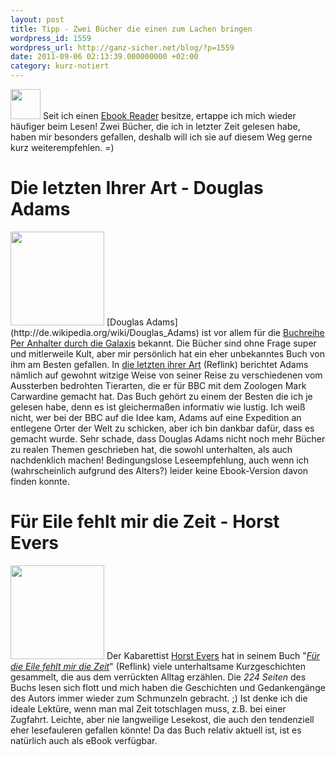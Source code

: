 ```yaml
---
layout: post
title: Tipp - Zwei Bücher die einen zum Lachen bringen
wordpress_id: 1559
wordpress_url: http://ganz-sicher.net/blog/?p=1559
date: 2011-09-06 02:13:39.000000000 +02:00
category: kurz-notiert
---
```

<img class="lefticon" title="book2" src="{{site.url}}/wp-content/uploads/book2.png" alt="" width="48" height="48" />
Seit ich einen <a href="{{site.baseurl}}/kurz-notiert/tabletboom-vs-ebook-reader/">Ebook Reader</a> besitze, ertappe ich mich wieder häufiger beim Lesen! Zwei Bücher, die ich in letzter Zeit gelesen habe, haben mir besonders gefallen, deshalb will ich sie auf diesem Weg gerne kurz weiterempfehlen. =)
<!--more-->

Die letzten Ihrer Art - Douglas Adams
======================================
<img class="lefticon" title="douglas_letzten_ihrer_art" src="{{site.url}}/wp-content/uploads/douglas_letzten_ihrer_art.jpg" alt="" width="150" height="150" />
[Douglas Adams](http://de.wikipedia.org/wiki/Douglas_Adams) ist vor allem für die <a href="http://de.wikipedia.org/wiki/Per_Anhalter_durch_die_Galaxis">Buchreihe Per Anhalter durch die Galaxis</a> bekannt. Die Bücher sind ohne Frage super und mitlerweile Kult, aber mir persönlich hat ein eher unbekanntes Buch von ihm am Besten gefallen. In <a href="http://www.amazon.de/gp/product/3453061152/ref=as_li_ss_tl?ie=UTF8&amp;tag=ganzsichernet-21&amp;linkCode=as2&amp;camp=1638&amp;creative=19454&amp;creativeASIN=3453061152">die letzten ihrer Art</a> (Reflink) berichtet Adams nämlich auf gewohnt witzige Weise von seiner Reise zu verschiedenen vom Aussterben bedrohten Tierarten, die er für BBC mit dem Zoologen Mark Carwardine gemacht hat. Das Buch gehört zu einem der Besten die ich je gelesen habe, denn es ist gleichermaßen informativ wie lustig. Ich weiß nicht, wer bei der BBC auf die Idee kam, Adams auf eine Expedition an entlegene Orter der Welt zu schicken, aber ich bin dankbar dafür, dass es gemacht wurde. Sehr schade, dass Douglas Adams nicht noch mehr Bücher zu realen Themen geschrieben hat, die sowohl unterhalten, als auch nachdenklich machen! Bedingungslose Leseempfehlung, auch wenn ich (wahrscheinlich aufgrund des Alters?) leider keine Ebook-Version davon finden konnte.

Für Eile fehlt mir die Zeit - Horst Evers
==========================================
<img class="lefticon" title="eile_zeit_horst" src="{{site.url}}/wp-content/uploads/eile_zeit_horst.jpg" alt="" width="150" height="150" />
Der Kabarettist <a href="http://de.wikipedia.org/wiki/Horst_Evers">Horst Evers</a> hat in seinem Buch "<em><a href="http://www.amazon.de/gp/product/3871346829/ref=as_li_ss_tl?ie=UTF8&amp;tag=ganzsichernet-21&amp;linkCode=as2&amp;camp=1638&amp;creative=19454&amp;creativeASIN=3871346829">Für die Eile fehlt mir die Zeit</a></em>" (Reflink) viele unterhaltsame Kurzgeschichten gesammelt, die aus dem verrückten Alltag erzählen. Die <em>224 Seiten</em> des Buchs lesen sich flott und mich haben die Geschichten und Gedankengänge des Autors immer wieder zum Schmunzeln gebracht. ;) Ist denke ich die ideale Lektüre, wenn man mal Zeit totschlagen muss, z.B. bei einer Zugfahrt. Leichte, aber nie langweilige Lesekost, die auch den tendenziell eher lesefauleren gefallen könnte! Da das Buch relativ aktuell ist, ist es natürlich auch als eBook verfügbar.
